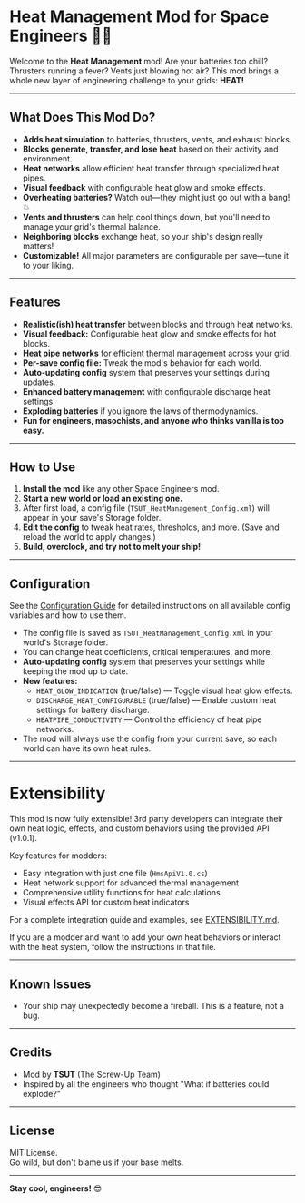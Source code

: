 # Heat Management Mod for Space Engineers 🚀🔥

Welcome to the **Heat Management** mod!
Are your batteries too chill? Thrusters running a fever? Vents just blowing hot air?
This mod brings a whole new layer of engineering challenge to your grids: **HEAT!**

---

## What Does This Mod Do?

- **Adds heat simulation** to batteries, thrusters, vents, and exhaust blocks.
- **Blocks generate, transfer, and lose heat** based on their activity and environment.
- **Heat networks** allow efficient heat transfer through specialized heat pipes.
- **Visual feedback** with configurable heat glow and smoke effects.
- **Overheating batteries?** Watch out—they might just go out with a bang! 💥
- **Vents and thrusters** can help cool things down, but you'll need to manage your grid's thermal balance.
- **Neighboring blocks** exchange heat, so your ship's design really matters!
- **Customizable!** All major parameters are configurable per save—tune it to your liking.

---

## Features

- **Realistic(ish) heat transfer** between blocks and through heat networks.
- **Visual feedback:** Configurable heat glow and smoke effects for hot blocks.
- **Heat pipe networks** for efficient thermal management across your grid.
- **Per-save config file:** Tweak the mod's behavior for each world.
- **Auto-updating config** system that preserves your settings during updates.
- **Enhanced battery management** with configurable discharge heat settings.
- **Exploding batteries** if you ignore the laws of thermodynamics.
- **Fun for engineers, masochists, and anyone who thinks vanilla is too easy.**

---

## How to Use

1. **Install the mod** like any other Space Engineers mod.
2. **Start a new world or load an existing one.**
3. After first load, a config file (`TSUT_HeatManagement_Config.xml`) will appear in your save's Storage folder.
4. **Edit the config** to tweak heat rates, thresholds, and more. (Save and reload the world to apply changes.)
5. **Build, overclock, and try not to melt your ship!**

---

## Configuration

See the [Configuration Guide](CONFIGURATION.md) for detailed instructions on all available config variables and how to use them.

- The config file is saved as `TSUT_HeatManagement_Config.xml` in your world's Storage folder.
- You can change heat coefficients, critical temperatures, and more.
- **Auto-updating config** system that preserves your settings while keeping the mod up to date.
- **New features:**
  - `HEAT_GLOW_INDICATION` (true/false) — Toggle visual heat glow effects.
  - `DISCHARGE_HEAT_CONFIGURABLE` (true/false) — Enable custom heat settings for battery discharge.
  - `HEATPIPE_CONDUCTIVITY` — Control the efficiency of heat pipe networks.
- The mod will always use the config from your current save, so each world can have its own heat rules.

---

# Extensibility

This mod is now fully extensible! 3rd party developers can integrate their own heat logic, effects, and custom behaviors using the provided API (v1.0.1).

Key features for modders:
- Easy integration with just one file (`HmsApiV1.0.cs`)
- Heat network support for advanced thermal management
- Comprehensive utility functions for heat calculations
- Visual effects API for custom heat indicators

For a complete integration guide and examples, see [EXTENSIBILITY.md](./EXTENSIBILITY.md).

If you are a modder and want to add your own heat behaviors or interact with the heat system, follow the instructions in that file.

---

## Known Issues

- Your ship may unexpectedly become a fireball. This is a feature, not a bug.

---

## Credits

- Mod by **TSUT** (The Screw-Up Team)
- Inspired by all the engineers who thought "What if batteries could explode?"

---

## License

MIT License.  
Go wild, but don't blame us if your base melts.

---

**Stay cool, engineers!** 😎 